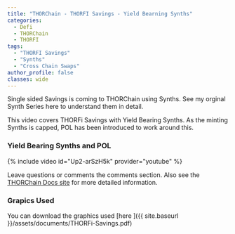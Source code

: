 ```yaml
---
title: "THORChain - THORFI Savings - Yield Bearning Synths"
categories:
  - Defi
  - THORChain
  - THORFI
tags:
  - "THORFI Savings"
  - "Synths"
  - "Cross Chain Swaps"
author_profile: false
classes: wide
---
```


Single sided Savings is coming to THORChain using Synths. See my orginal Synth Series here to understand them in detail.

This video covers THORFi Savings with Yield Bearing Synths. As the minting Synths is capped, POL has been introduced to work around this.

### Yield Bearing Synths and POL
{% include video id="Up2-arSzH5k" provider="youtube" %} 

Leave questions or comments the comments section. Also see the <a href="https://docs.thorchain.org/thorchain-finance/lending-savings">THORChain Docs site</a> for more detailed information. 

### Grapics Used
You can download the graphics used [here ]({{ site.baseurl }}/assets/documents/THORFi-Savings.pdf)
